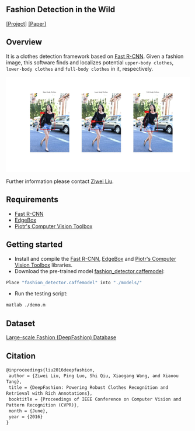 ## Fashion Detection in the Wild
[[Project]](http://personal.ie.cuhk.edu.hk/~lz013/projects/DeepFashion.html) [[Paper]](http://www.cv-foundation.org/openaccess/content_cvpr_2016/papers/Liu_DeepFashion_Powering_Robust_CVPR_2016_paper.pdf)   

## Overview
It is a clothes detection framework based on [Fast R-CNN](https://github.com/rbgirshick/fast-rcnn). Given a fashion image, this software finds and localizes potential `upper-body clothes`, `lower-body clothes` and `full-body clothes` in it, respectively. 

<img src='./misc/demo_teaser.jpg' width=800>

Further information please contact [Ziwei Liu](http://personal.ie.cuhk.edu.hk/~lz013/).

## Requirements
* [Fast R-CNN](https://github.com/rbgirshick/fast-rcnn)
* [EdgeBox](https://github.com/pdollar/edges)
* [Piotr's Computer Vision Toolbox](https://github.com/pdollar/toolbox)

## Getting started
* Install and compile the [Fast R-CNN](https://github.com/rbgirshick/fast-rcnn), [EdgeBox](https://github.com/pdollar/edges) and [Piotr's Computer Vision Toolbox](https://github.com/pdollar/toolbox) libraries.
* Download the pre-trained model [fashion_detector.caffemodel](https://drive.google.com/open?id=0B7EVK8r0v71pUlZjeGZuNWZLaFU):
``` bash
Place "fashion_detector.caffemodel" into "./models/" 
```
* Run the testing script:
``` bash
matlab ./demo.m
```

## Dataset
[Large-scale Fashion (DeepFashion) Database](http://mmlab.ie.cuhk.edu.hk/projects/DeepFashion.html)

## Citation
```
@inproceedings{liu2016deepfashion,
 author = {Ziwei Liu, Ping Luo, Shi Qiu, Xiaogang Wang, and Xiaoou Tang},
 title = {DeepFashion: Powering Robust Clothes Recognition and Retrieval with Rich Annotations},
 booktitle = {Proceedings of IEEE Conference on Computer Vision and Pattern Recognition (CVPR)},
 month = {June},
 year = {2016} 
}
```
